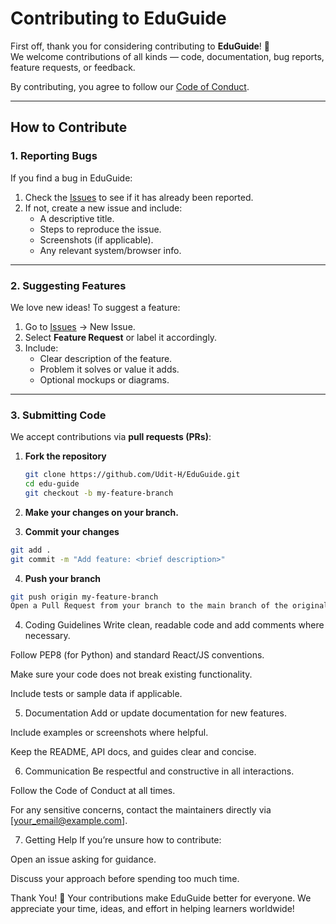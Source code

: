 # Contributing to EduGuide

First off, thank you for considering contributing to **EduGuide**! 🎉  
We welcome contributions of all kinds — code, documentation, bug reports, feature requests, or feedback.  

By contributing, you agree to follow our [Code of Conduct](CODE_OF_CONDUCT.md).

---

## How to Contribute

### 1. Reporting Bugs
If you find a bug in EduGuide:

1. Check the [Issues](https://github.com/your-username/edu-guide/issues) to see if it has already been reported.  
2. If not, create a new issue and include:
   - A descriptive title.
   - Steps to reproduce the issue.
   - Screenshots (if applicable).
   - Any relevant system/browser info.

---

### 2. Suggesting Features
We love new ideas! To suggest a feature:

1. Go to [Issues](https://github.com/your-username/edu-guide/issues) → New Issue.  
2. Select **Feature Request** or label it accordingly.  
3. Include:
   - Clear description of the feature.
   - Problem it solves or value it adds.
   - Optional mockups or diagrams.

---

### 3. Submitting Code
We accept contributions via **pull requests (PRs)**:

1. **Fork the repository**  
   ```bash
   git clone https://github.com/Udit-H/EduGuide.git
   cd edu-guide
   git checkout -b my-feature-branch
2. **Make your changes on your branch.**

3. **Commit your changes**

```bash
git add .
git commit -m "Add feature: <brief description>"
```
4. **Push your branch**

```bash
git push origin my-feature-branch
Open a Pull Request from your branch to the main branch of the original repository.
```

4. Coding Guidelines
Write clean, readable code and add comments where necessary.

Follow PEP8 (for Python) and standard React/JS conventions.

Make sure your code does not break existing functionality.

Include tests or sample data if applicable.

5. Documentation
Add or update documentation for new features.

Include examples or screenshots where helpful.

Keep the README, API docs, and guides clear and concise.

6. Communication
Be respectful and constructive in all interactions.

Follow the Code of Conduct at all times.

For any sensitive concerns, contact the maintainers directly via [your_email@example.com].

7. Getting Help
If you’re unsure how to contribute:

Open an issue asking for guidance.

Discuss your approach before spending too much time.

Thank You! 🙏
Your contributions make EduGuide better for everyone.
We appreciate your time, ideas, and effort in helping learners worldwide!
